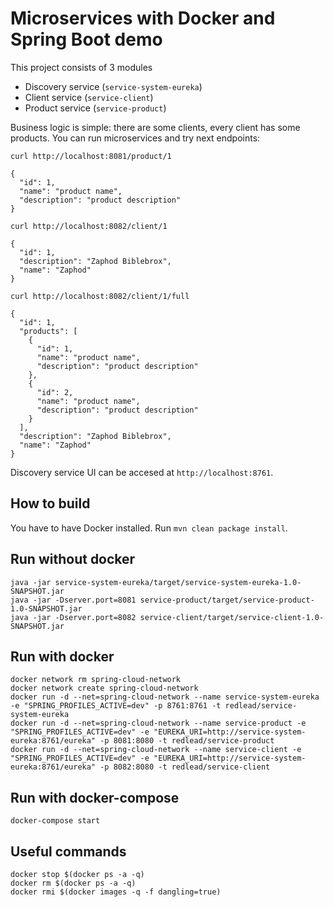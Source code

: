 # Microservices with Docker and Spring Boot demo

This project consists of 3 modules

- Discovery service (`service-system-eureka`)
- Client service (`service-client`)
- Product service (`service-product`)

Business logic is simple: there are some clients, every client has some products.
You can run microservices and try next endpoints:

````
curl http://localhost:8081/product/1

{
  "id": 1,
  "name": "product name",
  "description": "product description"
}
````

````
curl http://localhost:8082/client/1

{
  "id": 1,
  "description": "Zaphod Biblebrox",
  "name": "Zaphod"
}
````

````
curl http://localhost:8082/client/1/full

{
  "id": 1,
  "products": [
    {
      "id": 1,
      "name": "product name",
      "description": "product description"
    },
    {
      "id": 2,
      "name": "product name",
      "description": "product description"
    }
  ],
  "description": "Zaphod Biblebrox",
  "name": "Zaphod"
}
````

Discovery service UI can be accesed at `http://localhost:8761`.

## How to build
You have to have Docker installed. Run `mvn clean package install`.

## Run without docker
````
java -jar service-system-eureka/target/service-system-eureka-1.0-SNAPSHOT.jar
java -jar -Dserver.port=8081 service-product/target/service-product-1.0-SNAPSHOT.jar
java -jar -Dserver.port=8082 service-client/target/service-client-1.0-SNAPSHOT.jar
````

## Run with docker
````
docker network rm spring-cloud-network
docker network create spring-cloud-network
docker run -d --net=spring-cloud-network --name service-system-eureka -e "SPRING_PROFILES_ACTIVE=dev" -p 8761:8761 -t redlead/service-system-eureka
docker run -d --net=spring-cloud-network --name service-product -e "SPRING_PROFILES_ACTIVE=dev" -e "EUREKA_URI=http://service-system-eureka:8761/eureka" -p 8081:8080 -t redlead/service-product
docker run -d --net=spring-cloud-network --name service-client -e "SPRING_PROFILES_ACTIVE=dev" -e "EUREKA_URI=http://service-system-eureka:8761/eureka" -p 8082:8080 -t redlead/service-client
````

## Run with docker-compose
````
docker-compose start
````

## Useful commands
````
docker stop $(docker ps -a -q)
docker rm $(docker ps -a -q)
docker rmi $(docker images -q -f dangling=true)
````